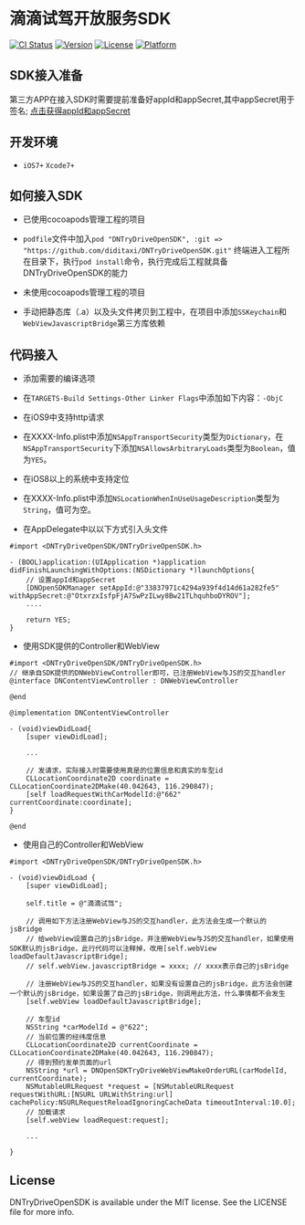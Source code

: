 # 滴滴试驾开放服务SDK

[![CI Status](http://img.shields.io/travis/wangshaolin/DNTryDriveOpenSDK.svg?style=flat)](https://travis-ci.org/wangshaolin/DNTryDriveOpenSDK)
[![Version](https://img.shields.io/cocoapods/v/DNTryDriveOpenSDK.svg?style=flat)](http://cocoapods.org/pods/DNTryDriveOpenSDK)
[![License](https://img.shields.io/cocoapods/l/DNTryDriveOpenSDK.svg?style=flat)](http://cocoapods.org/pods/DNTryDriveOpenSDK)
[![Platform](https://img.shields.io/cocoapods/p/DNTryDriveOpenSDK.svg?style=flat)](http://cocoapods.org/pods/DNTryDriveOpenSDK)

## SDK接入准备

第三方APP在接入SDK时需要提前准备好appId和appSecret,其中appSecret用于签名;
[点击获得appId和appSecret](#)

## 开发环境

* `iOS7+` `Xcode7+`

## 如何接入SDK
* 已使用cocoapods管理工程的项目
 * `podfile`文件中加入`pod "DNTryDriveOpenSDK", :git => "https://github.com/diditaxi/DNTryDriveOpenSDK.git"`
    终端进入工程所在目录下，执行`pod install`命令，执行完成后工程就具备DNTryDriveOpenSDK的能力

* 未使用cocoapods管理工程的项目
 * 手动把静态库（.a）以及头文件拷贝到工程中，在项目中添加`SSKeychain`和`WebViewJavascriptBridge`第三方库依赖

## 代码接入

* 添加需要的编译选项
 * 在`TARGETS-Build Settings-Other Linker Flags`中添加如下内容：`-ObjC`

* 在iOS9中支持http请求
 * 在XXXX-Info.plist中添加`NSAppTransportSecurity`类型为`Dictionary`，在`NSAppTransportSecurity`下添加`NSAllowsArbitraryLoads`类型为`Boolean`，值为`YES`。

* 在iOS8以上的系统中支持定位
 * 在XXXX-Info.plist中添加`NSLocationWhenInUseUsageDescription`类型为`String`，值可为空。

* 在AppDelegate中以以下方式引入头文件
```objc
#import <DNTryDriveOpenSDK/DNTryDriveOpenSDK.h>

- (BOOL)application:(UIApplication *)application didFinishLaunchingWithOptions:(NSDictionary *)launchOptions{
    // 设置appId和appSecret
    [DNOpenSDKManager setAppId:@"33837971c4294a939f4d14d61a282fe5" withAppSecret:@"OtxrzxIsfpFjA7SwPzILwy8Bw21TLhquhboDYROV"];
    ....
    
    return YES;
}

```

* 使用SDK提供的Controller和WebView
```objc
#import <DNTryDriveOpenSDK/DNTryDriveOpenSDK.h>
// 继承自SDK提供的DNWebViewController即可，已注册WebView与JS的交互handler
@interface DNContentViewController : DNWebViewController
    
@end

@implementation DNContentViewController

- (void)viewDidLoad{
    [super viewDidLoad];
    
    ...

    // 发请求，实际接入时需要使用真是的位置信息和真实的车型id
    CLLocationCoordinate2D coordinate = CLLocationCoordinate2DMake(40.042643, 116.290847);
    [self loadRequestWithCarModelId:@"662" currentCoordinate:coordinate];
}

@end

```
* 使用自己的Controller和WebView
```objc
#import <DNTryDriveOpenSDK/DNTryDriveOpenSDK.h>

- (void)viewDidLoad {
    [super viewDidLoad];

    self.title = @"滴滴试驾";

    // 调用如下方法注册WebView与JS的交互handler，此方法会生成一个默认的jsBridge
    // 给webView设置自己的jsBridge，并注册WebView与JS的交互handler，如果使用SDK默认的jsBridge，此行代码可以注释掉，改用[self.webView loadDefaultJavascriptBridge];
    // self.webView.javascriptBridge = xxxx; // xxxx表示自己的jsBridge
    
    // 注册WebView与JS的交互handler，如果没有设置自己的jsBridge，此方法会创建一个默认的jsBridge，如果设置了自己的jsBridge，则调用此方法，什么事情都不会发生
    [self.webView loadDefaultJavascriptBridge];
    
    // 车型id
    NSString *carModelId = @"622";
    // 当前位置的经纬度信息
    CLLocationCoordinate2D currentCoordinate = CLLocationCoordinate2DMake(40.042643, 116.290847);
    // 得到预约发单页面的url
    NSString *url = DNOpenSDKTryDriveWebViewMakeOrderURL(carModelId, currentCoordinate);
    NSMutableURLRequest *request = [NSMutableURLRequest requestWithURL:[NSURL URLWithString:url] cachePolicy:NSURLRequestReloadIgnoringCacheData timeoutInterval:10.0];
    // 加载请求
    [self.webView loadRequest:request];

    ...

}

```

## License

DNTryDriveOpenSDK is available under the MIT license. See the LICENSE file for more info.

